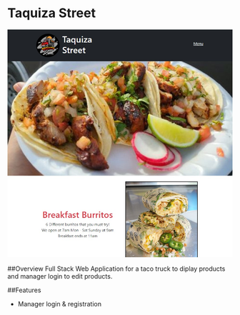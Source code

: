 # Taquiza Street

![alt text](/client/src/components/images/screenshot_home.jpg "home_page")

##Overview
Full Stack Web Application for a taco truck to diplay products and manager login to edit products.


##Features

* Manager login & registration
